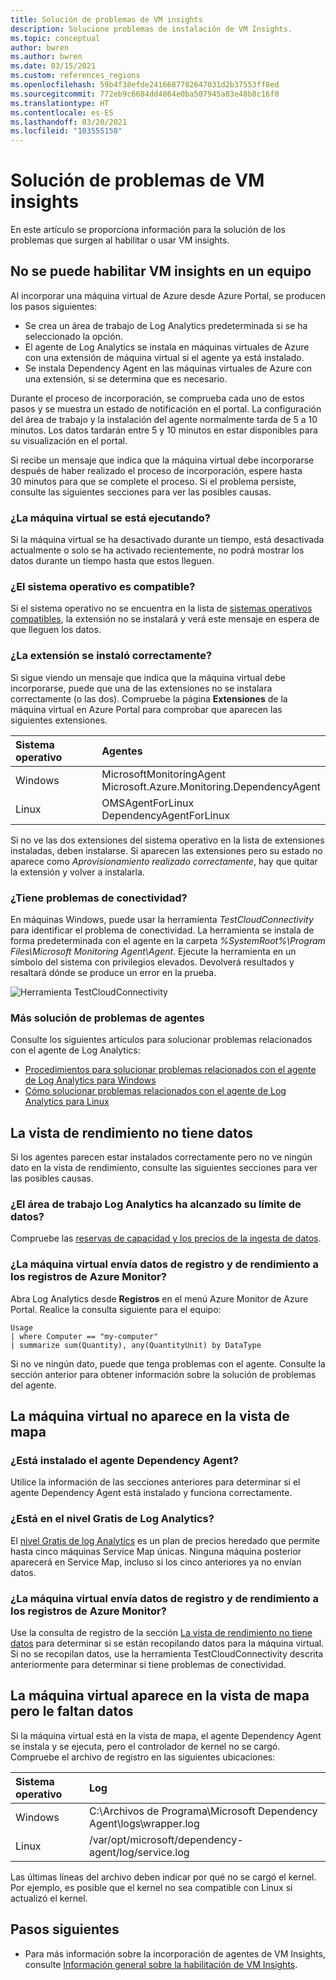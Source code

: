 ```yaml
---
title: Solución de problemas de VM insights
description: Solucione problemas de instalación de VM Insights.
ms.topic: conceptual
author: bwren
ms.author: bwren
ms.date: 03/15/2021
ms.custom: references_regions
ms.openlocfilehash: 59b4f38efde2416687702647031d2b37553ff8ed
ms.sourcegitcommit: 772eb9c6684dd4864e0ba507945a83e48b8c16f0
ms.translationtype: HT
ms.contentlocale: es-ES
ms.lasthandoff: 03/20/2021
ms.locfileid: "103555158"
---
```

# <a name="troubleshoot-vm-insights"></a>Solución de problemas de VM insights
En este artículo se proporciona información para la solución de los problemas que surgen al habilitar o usar VM insights.

## <a name="cannot-enable-vm-insights-on-a-machine"></a>No se puede habilitar VM insights en un equipo
Al incorporar una máquina virtual de Azure desde Azure Portal, se producen los pasos siguientes:

- Se crea un área de trabajo de Log Analytics predeterminada si se ha seleccionado la opción.
- El agente de Log Analytics se instala en máquinas virtuales de Azure con una extensión de máquina virtual si el agente ya está instalado.
- Se instala Dependency Agent en las máquinas virtuales de Azure con una extensión, si se determina que es necesario.
  
Durante el proceso de incorporación, se comprueba cada uno de estos pasos y se muestra un estado de notificación en el portal. La configuración del área de trabajo y la instalación del agente normalmente tarda de 5 a 10 minutos. Los datos tardarán entre 5 y 10 minutos en estar disponibles para su visualización en el portal.

Si recibe un mensaje que indica que la máquina virtual debe incorporarse después de haber realizado el proceso de incorporación, espere hasta 30 minutos para que se complete el proceso. Si el problema persiste, consulte las siguientes secciones para ver las posibles causas.

### <a name="is-the-virtual-machine-running"></a>¿La máquina virtual se está ejecutando?
 Si la máquina virtual se ha desactivado durante un tiempo, está desactivada actualmente o solo se ha activado recientemente, no podrá mostrar los datos durante un tiempo hasta que estos lleguen.

### <a name="is-the-operating-system-supported"></a>¿El sistema operativo es compatible?
Si el sistema operativo no se encuentra en la lista de [sistemas operativos compatibles](vminsights-enable-overview.md#supported-operating-systems), la extensión no se instalará y verá este mensaje en espera de que lleguen los datos.

### <a name="did-the-extension-install-properly"></a>¿La extensión se instaló correctamente?
Si sigue viendo un mensaje que indica que la máquina virtual debe incorporarse, puede que una de las extensiones no se instalara correctamente (o las dos). Compruebe la página **Extensiones** de la máquina virtual en Azure Portal para comprobar que aparecen las siguientes extensiones.

| Sistema operativo | Agentes | 
|:---|:---|
| Windows | MicrosoftMonitoringAgent<br>Microsoft.Azure.Monitoring.DependencyAgent |
| Linux | OMSAgentForLinux<br>DependencyAgentForLinux |

Si no ve las dos extensiones del sistema operativo en la lista de extensiones instaladas, deben instalarse. Si aparecen las extensiones pero su estado no aparece como *Aprovisionamiento realizado correctamente*, hay que quitar la extensión y volver a instalarla.

### <a name="do-you-have-connectivity-issues"></a>¿Tiene problemas de conectividad?
En máquinas Windows, puede usar la herramienta *TestCloudConnectivity* para identificar el problema de conectividad. La herramienta se instala de forma predeterminada con el agente en la carpeta *%SystemRoot%\Program Files\Microsoft Monitoring Agent\Agent*. Ejecute la herramienta en un símbolo del sistema con privilegios elevados. Devolverá resultados y resaltará dónde se produce un error en la prueba. 

![Herramienta TestCloudConnectivity](media/vminsights-troubleshoot/test-cloud-connectivity.png)

### <a name="more-agent-troubleshooting"></a>Más solución de problemas de agentes

Consulte los siguientes artículos para solucionar problemas relacionados con el agente de Log Analytics:

- [Procedimientos para solucionar problemas relacionados con el agente de Log Analytics para Windows](../agents/agent-windows-troubleshoot.md)
- [Cómo solucionar problemas relacionados con el agente de Log Analytics para Linux](../agents/agent-linux-troubleshoot.md)

## <a name="performance-view-has-no-data"></a>La vista de rendimiento no tiene datos
Si los agentes parecen estar instalados correctamente pero no ve ningún dato en la vista de rendimiento, consulte las siguientes secciones para ver las posibles causas.

### <a name="has-your-log-analytics-workspace-reached-its-data-limit"></a>¿El área de trabajo Log Analytics ha alcanzado su límite de datos?
Compruebe las [reservas de capacidad y los precios de la ingesta de datos](https://azure.microsoft.com/pricing/details/monitor/).

### <a name="is-your-virtual-machine-sending-log-and-performance-data-to-azure-monitor-logs"></a>¿La máquina virtual envía datos de registro y de rendimiento a los registros de Azure Monitor?

Abra Log Analytics desde **Registros** en el menú Azure Monitor de Azure Portal. Realice la consulta siguiente para el equipo:

```kuso
Usage 
| where Computer == "my-computer" 
| summarize sum(Quantity), any(QuantityUnit) by DataType
```

Si no ve ningún dato, puede que tenga problemas con el agente. Consulte la sección anterior para obtener información sobre la solución de problemas del agente.

## <a name="virtual-machine-doesnt-appear-in-map-view"></a>La máquina virtual no aparece en la vista de mapa

### <a name="is-the-dependency-agent-installed"></a>¿Está instalado el agente Dependency Agent?
 Utilice la información de las secciones anteriores para determinar si el agente Dependency Agent está instalado y funciona correctamente.

### <a name="are-you-on-the-log-analytics-free-tier"></a>¿Está en el nivel Gratis de Log Analytics?
El [nivel Gratis de log Analytics](https://azure.microsoft.com/pricing/details/monitor/) es un plan de precios heredado que permite hasta cinco máquinas Service Map únicas. Ninguna máquina posterior aparecerá en Service Map, incluso si los cinco anteriores ya no envían datos.

### <a name="is-your-virtual-machine-sending-log-and-performance-data-to-azure-monitor-logs"></a>¿La máquina virtual envía datos de registro y de rendimiento a los registros de Azure Monitor?
Use la consulta de registro de la sección [La vista de rendimiento no tiene datos](#performance-view-has-no-data) para determinar si se están recopilando datos para la máquina virtual. Si no se recopilan datos, use la herramienta TestCloudConnectivity descrita anteriormente para determinar si tiene problemas de conectividad.


## <a name="virtual-machine-appears-in-map-view-but-has-missing-data"></a>La máquina virtual aparece en la vista de mapa pero le faltan datos
Si la máquina virtual está en la vista de mapa, el agente Dependency Agent se instala y se ejecuta, pero el controlador de kernel no se cargó. Compruebe el archivo de registro en las siguientes ubicaciones:

| Sistema operativo | Log | 
|:---|:---|
| Windows | C:\Archivos de Programa\Microsoft Dependency Agent\logs\wrapper.log |
| Linux | /var/opt/microsoft/dependency-agent/log/service.log |

Las últimas líneas del archivo deben indicar por qué no se cargó el kernel. Por ejemplo, es posible que el kernel no sea compatible con Linux si actualizó el kernel.
## <a name="next-steps"></a>Pasos siguientes

- Para más información sobre la incorporación de agentes de VM Insights, consulte [Información general sobre la habilitación de VM Insights](vminsights-enable-overview.md).
